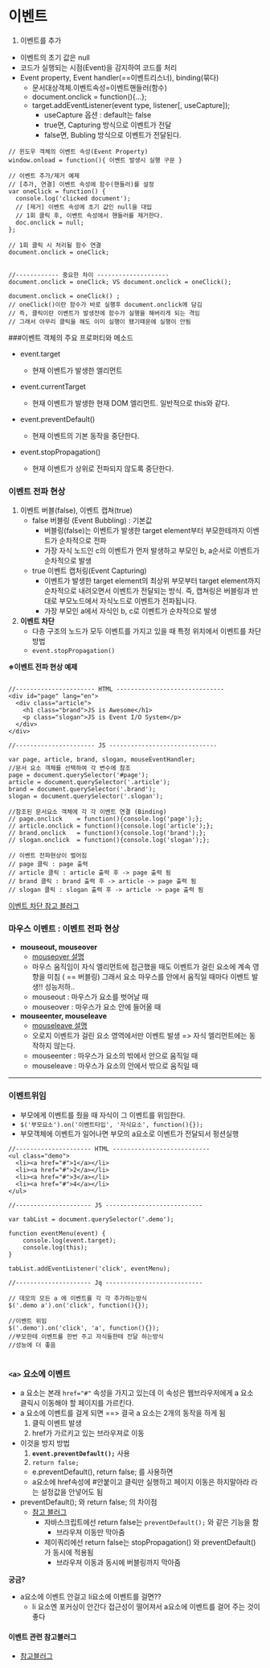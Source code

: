 # 이벤트 

1. 이벤트를 추가
  - 이벤트의 초기 값은 null
  - 코드가 실행되는 시점(Event)을 감지하여 코드를 처리
  - Event property, Event handler(==이벤트리스너), binding(묶다)
      + 문서대상객체.이벤트속성=이벤트핸들러(함수)
      + document.onclick = function(){...}; 
      + target.addEventListener(event type, listener[, useCapture]);
        * useCapture 옵션 : default는 false
        * true면, Capturing 방식으로 이벤트가 전달
        * false면, Bubling 방식으로 이벤트가 전달된다.
```
// 윈도우 객체의 이벤트 속성(Event Property)
window.onload = function(){ 이벤트 발생시 실행 구문 }

// 이벤트 추가/제거 예제
// [추가, 연결] 이벤트 속성에 함수(핸들러)를 설정
var oneClick = function() {
  console.log('clicked document');
  // [제거] 이벤트 속성에 초기 값인 null을 대입
  // 1회 클릭 후, 이벤트 속성에서 핸들러를 제거한다.
  doc.onclick = null;
};

// 1회 클릭 시 처리될 함수 연결
document.onclick = oneClick; 


//------------ 중요한 차이 --------------------
document.onclick = oneClick; VS document.onclick = oneClick(); 

document.onclick = oneClick() ;
// oneClick()이란 함수가 바로 실행후 document.onclick에 담김
// 즉, 클릭이란 이벤트가 발생전에 함수가 실행을 해버리게 되는 격임
// 그래서 아무리 클릭을 해도 이미 실행이 됐기때문에 실행이 안됨
```

###이벤트 객체의 주요 프로퍼티와 메소드 
- event.target
  + 현재 이벤트가 발생한 엘리먼트

- event.currentTarget
  + 현재 이벤트가 발생한 현재 DOM 엘리먼트. 일반적으로 this와 같다.

- event.preventDefault()
  + 현재 이벤트의 기본 동작을 중단한다.

- event.stopPropagation()
  + 현재 이벤트가 상위로 전파되지 않도록 중단한다.


### 이벤트 전파 현상
1. 이벤트 버블(false), 이벤트 캡쳐(true)
    -  false 버블링 (Event Bubbling) : 기본값
        +  버블링(false)는 이벤트가 발생한 target element부터 부모한테까지 이벤트가 순차적으로 전파
        +  가장 자식 노드인 c의 이벤트가 먼저 발생하고 부모인 b, a순서로 이벤트가 순차적으로 발생
    - true 이벤트 캡처링(Event Capturing)
        + 이벤트가 발생한 target element의 최상위 부모부터 target element까지 순차적으로 내려오면서 이벤트가 전달되는 방식. 즉, 캡쳐링은 버블링과 반대로 부모노드에서 자식노드로 이벤트가 전파됩니다.
        + 가장 부모인 a에서 자식인 b, c로 이벤트가 순차적으로 발생
2. **이벤트 차단**
    - 다층 구조의 노드가 모두 이벤트를 가지고 있을 때 특정 위치에서 이벤트를 차단 방법
    - `event.stopPropagation()`

**※이벤트 전파 현상 예제**
```

//---------------------- HTML ------------------------------
<div id="page" lang="en">
  <div class="article">
    <h1 class="brand">JS is Awesome</h1>
    <p class="slogan">JS is Event I/O System</p>
  </div>
</div>

//---------------------- JS ------------------------------

var page, article, brand, slogan, mouseEventHandler;
//문서 요소 객체를 선택하여 각 변수에 참조
page = document.querySelector('#page');
article = document.querySelector('.article');
brand = document.querySelector('.brand');
slogan = document.querySelector('.slogan');

//참조된 문서요소 객체에 각 각 이벤트 연결 (Binding)
// page.onclick    = function(){console.log('page');};
// article.onclick = function(){console.log('article');};
// brand.onclick   = function(){console.log('brand');};
// slogan.onclick  = function(){console.log('slogan');};

// 이벤트 전파현상이 벌어짐
// page 클릭 : page 출력
// article 클릭 : article 출력 후 -> page 출력 됨
// brand 클릭 : brand 출력 후 -> article -> page 출력 됨
// slogan 클릭 : slogan 출력 후 -> article -> page 출력 됨
```

[이벤트 차단 참고 블러그](http://cheolguso.com/javascript-%EC%9D%B4%EB%B2%A4%ED%8A%B8-%EB%B2%84%EB%B8%94%EB%A7%81%EA%B3%BC-%EA%B8%B0%EB%B3%B8-%EB%8F%99%EC%9E%91-%EC%A4%91%EB%8B%A8%ED%95%98%EA%B8%B0/)


### 마우스 이벤트 : 이벤트 전파 현상
- **mouseout, mouseover**
  + [mouseover 설명](http://api.jquery.com/mouseover/)
  + 마우스 움직임이 자식 엘리먼트에 접근했을 때도 이벤트가 걸린 요소에 계속 영향을 미침 ( == 버블링) 그래서 요소 마우스를 안에서 움직일 때마다 이벤트 발생!! 성능저하..
  + mouseout : 마우스가 요소를 벗어날 때
  + mouseover : 마우스가 요소 안에 들어올 때
- **mouseenter, mouseleave**
  + [mouseleave 설명](http://api.jquery.com/mouseleave/)
  + 오로지 이벤트가 걸린 요소 영역에서만 이벤트 발생 => 자식 엘리먼트에는 동작하지 않는다.
  + mouseenter : 마우스가 요소의 밖에서 안으로 움직일 때
  + mouseleave : 마우스가 요소의 안에서 밖으로 움직일 때

---

### 이벤트위임
- 부모에게 이벤트를 줬을 때 자식이 그 이벤트를 위임한다.
- `$('부모요소').on('이벤트타입', '자식요소', function(){});`
- 부모객체에 이벤트가 일어나면 부모의 a요소로 이벤트가 전달되서 펑션실행
```
//--------------------- HTML ---------------------------
<ul class="demo">
  <li><a href="#">1</a></li>
  <li><a href="#">2</a></li>
  <li><a href="#">3</a></li>
  <li><a href="#">4</a></li>
</ul>

//--------------------- JS ---------------------------

var tabList = document.querySelector('.demo');

function eventMenu(event) {
    console.log(event.target);
    console.log(this);
}

tabList.addEventListener('click', eventMenu);

//--------------------- Jq ---------------------------

// 데모의 모든 a 에 이벤트를 각 각 추가하는방식 
$('.demo a').on('click', function(){});

//이벤트 위임
$('.demo').on('click', 'a', function(){});
//부모한테 이벤트를 한번 주고 자식들한테 전달 하는방식
//성능에 더 좋음


```

###  `<a>` 요소에 이벤트 
- a 요소는 본래 `href="#"` 속성을 가지고 있는데 이 속성은 웹브라우저에게 a 요소 클릭시 이동해야 할 페이지를 가르킨다.
- a 요소에 이벤트를 걸게 되면 ==> 결국 a 요소는 2개의 동작을 하게 됨
  1. 클릭 이벤트 발생
  2. href가 가르키고 있는 브라우져로 이동
- 이것을 방지 방법
  1. **`event.preventDefault();`** 사용
  2. `return false;`
  + e.preventDefault(), return false; 를 사용하면
  + a요소에 href속성에 #안붙이고 클릭만 실행하고 페이지 이동은 하지말아라 라는 설정값을 안넣어도 됨
- preventDefault(); 와 return false; 의 차이점
  + [참고 블러그](http://mobicon.tistory.com/246)
    * 자바스크립트에선 return false는 `preventDefault();` 와 같은 기능을 함
      - 브라우져 이동만 막아줌
    * 제이쿼리에선 return false는 stopPropagation() 와 preventDefault() 가 동시에 적용됨
      - 브라우져 이동과 동시에 버블링까지 막아줌


**궁금?**
- a요소에 이벤트 안걸고 li요소에 이벤트를 걸면??
  + li 요소엔 포커싱이 안간다 접근성이 떨어져서 a요소에 이벤트를 걸어 주는 것이 좋다  


#### 이벤트 관련 참고블러그
- [참고블러그](http://poiemaweb.com/js-event)

